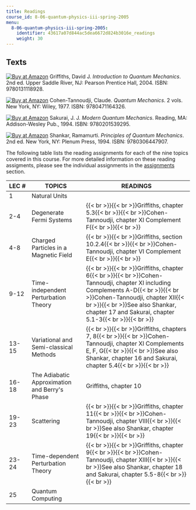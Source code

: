 ```yaml
---
title: Readings
course_id: 8-06-quantum-physics-iii-spring-2005
menu:
  8-06-quantum-physics-iii-spring-2005:
    identifier: 43617a07d844ac5dea6672d824b3016e_readings
    weight: 30
---
```

Texts
-----

[![Buy at Amazon](/images/a_logo_17.gif)](http://www.amazon.com/exec/obidos/ASIN/0131118927/ref=nosim/mitopencourse-20) Griffiths, David J. _Introduction to Quantum Mechanics_. 2nd ed. Upper Saddle River, NJ: Pearson Prentice Hall, 2004. ISBN: 9780131118928.

[![Buy at Amazon](/images/a_logo_17.gif)](http://www.amazon.com/exec/obidos/ASIN/0471164321/ref=nosim/mitopencourse-20) Cohen-Tannoudji, Claude. _Quantum Mechanics_. 2 vols. New York, NY: Wiley, 1977. ISBN: 9780471164326.

[![Buy at Amazon](/images/a_logo_17.gif)](http://www.amazon.com/exec/obidos/ASIN/0201539292/ref=nosim/mitopencourse-20) Sakurai, J. J. _Modern Quantum Mechanics_. Reading, MA: Addison-Wesley Pub., 1994. ISBN: 9780201539295.

[![Buy at Amazon](/images/a_logo_17.gif)](http://www.amazon.com/exec/obidos/ASIN/0306447908/ref=nosim/mitopencourse-20) Shankar, Ramamurti. _Principles of Quantum Mechanics_. 2nd ed. New York, NY: Plenum Press, 1994. ISBN: 9780306447907.

The following table lists the reading assignments for each of the nine topics covered in this course. For more detailed information on these reading assigments, please see the individual assignments in the [assignments](/courses/physics/8-06-quantum-physics-iii-spring-2005/assignments) section.

| LEC # | TOPICS | READINGS |
| --- | --- | --- |
| 1 | Natural Units |   |
| 2-4 | Degenerate Fermi Systems | {{< br >}}{{< br >}}Griffiths, chapter 5.3{{< br >}}{{< br >}}Cohen-Tannoudji, chapter XI Complement F{{< br >}}{{< br >}} |
| 4-8 | Charged Particles in a Magnetic Field | {{< br >}}{{< br >}}Griffiths, section 10.2.4{{< br >}}{{< br >}}Cohen-Tannoudji, chapter VI Complement E{{< br >}}{{< br >}} |
| 9-12 | Time-independent Perturbation Theory | {{< br >}}{{< br >}}Griffiths, chapter 6{{< br >}}{{< br >}}Cohen-Tannoudji, chapter XI including Complements A-D{{< br >}}{{< br >}}Cohen-Tannoudji, chapter XII{{< br >}}{{< br >}}See also Shankar, chapter 17 and Sakurai, chapter 5.1-3{{< br >}}{{< br >}} |
| 13-15 | Variational and Semi-classical Methods | {{< br >}}{{< br >}}Griffiths, chapters 7, 8{{< br >}}{{< br >}}Cohen-Tannoudji, chapter XI Complements E, F, G{{< br >}}{{< br >}}See also Shankar, chapter 16 and Sakurai, chapter 5.4{{< br >}}{{< br >}} |
| 16-18 | The Adiabatic Approximation and Berry's Phase | Griffiths, chapter 10 |
| 19-23 | Scattering | {{< br >}}{{< br >}}Griffiths, chapter 11{{< br >}}{{< br >}}Cohen-Tannoudji, chapter VIII{{< br >}}{{< br >}}See also Shankar, chapter 19{{< br >}}{{< br >}} |
| 23-24 | Time-dependent Perturbation Theory | {{< br >}}{{< br >}}Griffiths, chapter 9{{< br >}}{{< br >}}Cohen-Tannoudji, chapter XIII{{< br >}}{{< br >}}See also Shankar, chapter 18 and Sakurai, chapter 5.5-8{{< br >}}{{< br >}} |
| 25 | Quantum Computing |